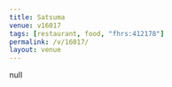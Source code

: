 ```yaml
---
title: Satsuma
venue: v16017
tags: [restaurant, food, "fhrs:412178"]
permalink: /v/16017/
layout: venue
---
```

null